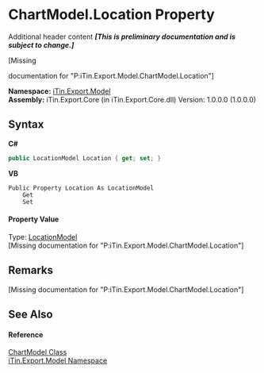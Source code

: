 # ChartModel.Location Property 
Additional header content _**\[This is preliminary documentation and is subject to change.\]**_

\[Missing <summary> documentation for "P:iTin.Export.Model.ChartModel.Location"\]

**Namespace:**&nbsp;<a href="ef57ffcc-e95e-b212-5a46-9aa6f5a3511f">iTin.Export.Model</a><br />**Assembly:**&nbsp;iTin.Export.Core (in iTin.Export.Core.dll) Version: 1.0.0.0 (1.0.0.0)

## Syntax

**C#**<br />
``` C#
public LocationModel Location { get; set; }
```

**VB**<br />
``` VB
Public Property Location As LocationModel
	Get
	Set
```


#### Property Value
Type: <a href="a4c36422-3b6a-540d-4da7-ae5312c8524f">LocationModel</a><br />\[Missing <value> documentation for "P:iTin.Export.Model.ChartModel.Location"\]

## Remarks
\[Missing <remarks> documentation for "P:iTin.Export.Model.ChartModel.Location"\]

## See Also


#### Reference
<a href="a8ddbbae-39bf-79b5-58c6-02bf57059871">ChartModel Class</a><br /><a href="ef57ffcc-e95e-b212-5a46-9aa6f5a3511f">iTin.Export.Model Namespace</a><br />